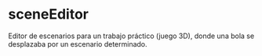 sceneEditor
===========

Editor de escenarios para un trabajo práctico (juego 3D), donde una bola se desplazaba por un escenario determinado.
